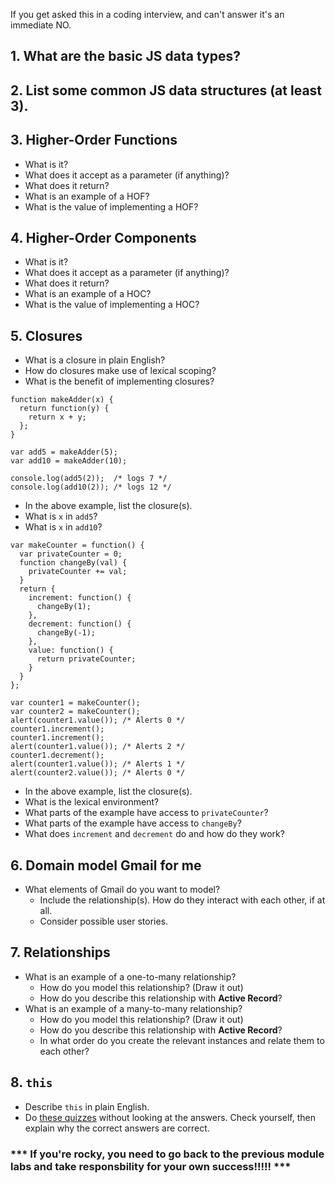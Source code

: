 If you get asked this in a coding interview, and can't answer it's an immediate NO.

## 1. What are the basic JS data types?

## 2. List some common JS data structures (at least 3).

## 3. Higher-Order Functions
 - What is it?
 - What does it accept as a parameter (if anything)?
 - What does it return?
 - What is an example of a HOF?
 - What is the value of implementing a HOF?

## 4. Higher-Order Components
 - What is it?
 - What does it accept as a parameter (if anything)?
 - What does it return?
 - What is an example of a HOC?
 - What is the value of implementing a HOC?


## 5. Closures
 - What is a closure in plain English?
 - How do closures make use of lexical scoping?
 - What is the benefit of implementing closures?

```JS
function makeAdder(x) {
  return function(y) {
    return x + y;
  };
}

var add5 = makeAdder(5);
var add10 = makeAdder(10);

console.log(add5(2));  /* logs 7 */
console.log(add10(2)); /* logs 12 */
```

 - In the above example, list the closure(s).
 - What is `x` in `add5`?
 - What is `x` in `add10`?

```JS
var makeCounter = function() {
  var privateCounter = 0;
  function changeBy(val) {
    privateCounter += val;
  }
  return {
    increment: function() {
      changeBy(1);
    },
    decrement: function() {
      changeBy(-1);
    },
    value: function() {
      return privateCounter;
    }
  }
};

var counter1 = makeCounter();
var counter2 = makeCounter();
alert(counter1.value()); /* Alerts 0 */
counter1.increment();
counter1.increment();
alert(counter1.value()); /* Alerts 2 */
counter1.decrement();
alert(counter1.value()); /* Alerts 1 */
alert(counter2.value()); /* Alerts 0 */
```

 - In the above example, list the closure(s).
 - What is the lexical environment?
 - What parts of the example have access to `privateCounter`?
 - What parts of the example have access to `changeBy`?
 - What does `increment` and `decrement` do and how do they work?

## 6. Domain model Gmail for me
* What elements of Gmail do you want to model?
  * Include the relationship(s). How do they interact with each other, if at all.
  * Consider possible user stories.

## 7. Relationships
  * What is an example of a one-to-many relationship?
    * How do you model this relationship? (Draw it out)
    * How do you describe this relationship with **Active Record**?
  * What is an example of a many-to-many relationship?
    * How do you model this relationship? (Draw it out)
    * How do you describe this relationship with **Active Record**?
    * In what order do you create the relevant instances and relate them to each other?

## 8. `this`
- Describe `this` in plain English.
- Do [these quizzes](https://dev.to/liaowow/take-this-quiz-understand-how-this-works-in-javascript-44dj) without looking at the answers. Check yourself, then explain why the correct answers are correct.


### *** If you're rocky, you **need** to go back to the previous module labs and take **responsbility** for your own success!!!!! ***
